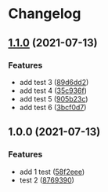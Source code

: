 # Changelog

## [1.1.0](https://www.github.com/nesnik/Practica-JS/compare/v1.0.0...v1.1.0) (2021-07-13)


### Features

* add test 3 ([89d6dd2](https://www.github.com/nesnik/Practica-JS/commit/89d6dd260161571c783a883eb6a0c4006a31f0be))
* add test 4 ([35c936f](https://www.github.com/nesnik/Practica-JS/commit/35c936f2eb1ac6bda4625d7c60e836620f258787))
* add test 5 ([905b23c](https://www.github.com/nesnik/Practica-JS/commit/905b23cb1c7fa657af0985a6b59d2b2146c17647))
* add test 6 ([3bcf0d7](https://www.github.com/nesnik/Practica-JS/commit/3bcf0d7f267f37f3ad6fc88aed660cd12e7f9c66))

## 1.0.0 (2021-07-13)


### Features

* add 1 test ([58f2eee](https://www.github.com/nesnik/Practica-JS/commit/58f2eee9d4a8fc102463a9d90fdc47a1059c62fb))
* test 2 ([8769390](https://www.github.com/nesnik/Practica-JS/commit/87693902593df26d9ca6eb7eac640b4fb1a52eae))

